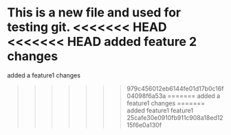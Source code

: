 This is a new file and used for testing git. 
<<<<<<< HEAD
<<<<<<< HEAD
added feature 2 changes
=======
added a feature1 changes
>>>>>>> 979c456012eb6144fe01d17b0c16f04098f6a53a
=======
added a feature1 changes
=======
added feature1
>>>>>>> feature1
>>>>>>> 25cafe30e0910fb911c908a18ed1215f6e0a130f
